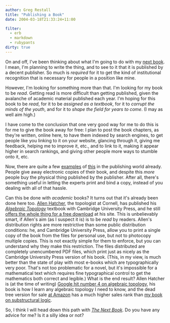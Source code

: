```yaml
---
author: Greg Restall
title: "Publishing a Book"
date: 2004-03-18T21:33:24+11:00

filter:
  - erb
  - markdown
  - rubypants
dirty: true
---
```


<p>
On and off, I've been thinking about what I'm going to do with my <a href="http://consequently.org/writing/pc/">next book</a>.  I mean, I'm planning to write the thing, and to see to it that it is published by a decent publisher.  So much is <em>required</em> for it to get the kind of institutional recognition that is necessary for people in a position like mine.
</p>
<p>
However, I'm looking for something more than that.  I'm looking for my book to be <em>read</em>.  Getting read is more difficult than getting published, given the avalanche of academic material published each year.  I'm hoping for this book to be <em>read</em>, for it to be <em>assigned as a textbook</em>, for it to <em>corrupt the minds of the youth</em>, and for it to <em>shape the field for years to come</em>.  (I may as well aim high.)  
</p>
<p>
I have come to the conclusion that one very good way for me to do this is for me to give the book away for free: I plan to post the book chapters, as they're written, online here, to have them indexed by search engines, to get people like you linking to it on your website, glancing through it, giving me feedback, helping me to improve it, etc., and to link to it, making it appear higher in search rankings, and giving other people more ways to stumble onto it, etc.  
</p>
<p>
Now, there are quite a few <a href="http://craphound.net/down">examples</a> of <a href="http://craphound.net/est">this</a> in the publishing world already.  People give away electronic copies of their book, and despite this <em>more</em> people buy the physical thing published by the publisher.  After all, there's something useful in letting the experts print and bind a copy, instead of you dealing with all of that hassle.
</p>
<p>
Can this be done with <em>academic</em> books?  It turns out that it's already been done here too.  <a href="http://www.math.cornell.edu/~hatcher/">Allen Hatcher</a>, the topologist at Cornell, has published his <a href="http://www.math.cornell.edu/~hatcher/AT/ATpage.html"><em>Algebraic Topology</em></a> textbook with Cambridge University Press, and he still <a href="http://www.math.cornell.edu/~hatcher/AT/ATpage.html">offers the whole thing for a free download</a> at his site. This is unbelievably smart, if Allen's aim (as I suspect it is) is to be <em>read</em> by readers.  Allen's distribution rights are more restrictive than some public distribution conditions: he, and Cambridge University Press, allow you to print a single copy of the book from the files for personal use, but not to photocopy multiple copies.  This is not exactly simple for them to enforce, but you can understand why they make this restriction.  The files distributed are completely unencumbered PDF files, which print just as nicely as the Cambridge University Press version of his book.  (This, in my view, is much better than the state of play with most e-books which are typographically very poor.  That's not too problematic for a novel, but it's impossible for a mathematical text which requires fine typographical control to get the mathematics both correct and legible.)  What is the end result?  Allen Hatcher is (at the time of writing) <a href="http://www.google.com/search?q=algebraic+topology&ie=UTF-8&oe=UTF-8">Google hit number 4 on algebraic topology</a>, his book is how I learn any algebraic topology I need to know, and the dead tree version for sale <a href="http://www.amazon.com/exec/obidos/tg/detail/-/0521795400/consequentlyorg">at Amazon</a> has a much higher sales rank than <a href="http://www.amazon.com/exec/obidos/tg/detail/-/041521534X/consequentlyorg">my book on substructural logic</a>.
</p>
<p>
So, I think I will head down this path with <a href="http://consequently.org/writing/pc/"><em>The Next Book</em></a>.  Do you have any advice for me?  Is it a silly idea or not? 
</p>